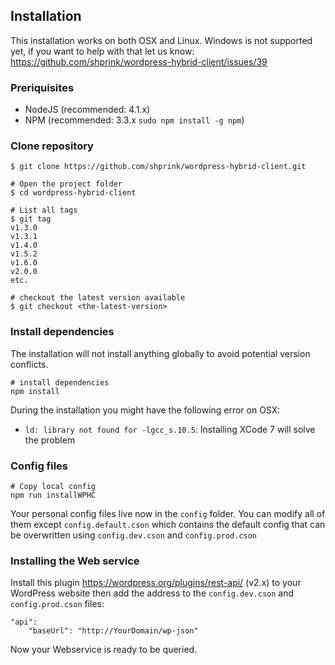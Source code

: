 ## Installation

This installation works on both OSX and Linux. Windows is not supported yet, if you want to help with that let us know: <https://github.com/shprink/wordpress-hybrid-client/issues/39>

### Preriquisites

* NodeJS (recommended: 4.1.x)
* NPM (recommended: 3.3.x `sudo npm install -g npm`)

### Clone repository

```
$ git clone https://github.com/shprink/wordpress-hybrid-client.git

# Open the project folder
$ cd wordpress-hybrid-client

# List all tags
$ git tag
v1.3.0
v1.3.1
v1.4.0
v1.5.2
v1.6.0
v2.0.0
etc.

# checkout the latest version available
$ git checkout <the-latest-version>
```

### Install dependencies

The installation will not install anything globally to avoid potential version conflicts.

```
# install dependencies
npm install
```

During the installation you might have the following error on OSX:

* `ld: library not found for -lgcc_s.10.5`: Installing XCode 7 will solve the problem

### Config files

```
# Copy local config
npm run installWPHC
```

Your personal config files live now in the `config` folder. You can modify all of them except `config.default.cson` which contains the default config that can be overwritten using `config.dev.cson` and `config.prod.cson`

### Installing the Web service

Install this plugin <https://wordpress.org/plugins/rest-api/> (v2.x) to your WordPress website then add the address to the `config.dev.cson` and `config.prod.cson` files:

```
"api":
    "baseUrl": "http://YourDomain/wp-json"
```

Now your Webservice is ready to be queried.
